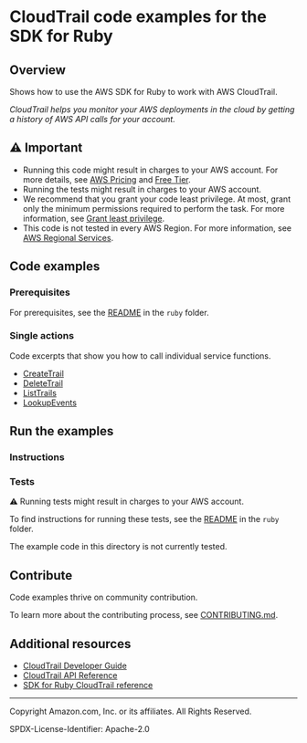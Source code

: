# CloudTrail code examples for the SDK for Ruby

## Overview

Shows how to use the AWS SDK for Ruby to work with AWS CloudTrail.

<!--custom.overview.start-->
<!--custom.overview.end-->

_CloudTrail helps you monitor your AWS deployments in the cloud by getting a history of AWS API calls for your account._

## ⚠ Important

* Running this code might result in charges to your AWS account. For more details, see [AWS Pricing](https://aws.amazon.com/pricing/) and [Free Tier](https://aws.amazon.com/free/).
* Running the tests might result in charges to your AWS account.
* We recommend that you grant your code least privilege. At most, grant only the minimum permissions required to perform the task. For more information, see [Grant least privilege](https://docs.aws.amazon.com/IAM/latest/UserGuide/best-practices.html#grant-least-privilege).
* This code is not tested in every AWS Region. For more information, see [AWS Regional Services](https://aws.amazon.com/about-aws/global-infrastructure/regional-product-services).

<!--custom.important.start-->
<!--custom.important.end-->

## Code examples

### Prerequisites

For prerequisites, see the [README](../../README.md#Prerequisites) in the `ruby` folder.


<!--custom.prerequisites.start-->
<!--custom.prerequisites.end-->

### Single actions

Code excerpts that show you how to call individual service functions.

- [CreateTrail](create_trail.rb#L8)
- [DeleteTrail](delete_trail.rb#L9)
- [ListTrails](describe_trails.rb#L6)
- [LookupEvents](lookup_events.rb#L8)


<!--custom.examples.start-->
<!--custom.examples.end-->

## Run the examples

### Instructions


<!--custom.instructions.start-->
<!--custom.instructions.end-->



### Tests

⚠ Running tests might result in charges to your AWS account.


To find instructions for running these tests, see the [README](../../README.md#Tests)
in the `ruby` folder.



<!--custom.tests.start-->
The example code in this directory is not currently tested.

## Contribute
Code examples thrive on community contribution.

To learn more about the contributing process, see [CONTRIBUTING.md](../../../CONTRIBUTING.md).
<!--custom.tests.end-->

## Additional resources

- [CloudTrail Developer Guide](https://docs.aws.amazon.com/awscloudtrail/latest/userguide/cloudtrail-user-guide.html)
- [CloudTrail API Reference](https://docs.aws.amazon.com/awscloudtrail/latest/APIReference/Welcome.html)
- [SDK for Ruby CloudTrail reference](https://docs.aws.amazon.com/sdk-for-ruby/v3/api/Aws/Cloudtrail.html)

<!--custom.resources.start-->
<!--custom.resources.end-->

---

Copyright Amazon.com, Inc. or its affiliates. All Rights Reserved.

SPDX-License-Identifier: Apache-2.0